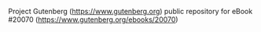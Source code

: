 Project Gutenberg (https://www.gutenberg.org) public repository for eBook #20070 (https://www.gutenberg.org/ebooks/20070)
